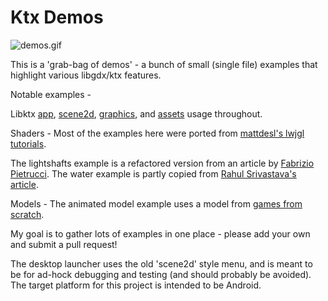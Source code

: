 # Ktx Demos

![demos.gif](.github/demos.gif?raw=true)

This is a 'grab-bag of demos' - a bunch of small (single file) examples that highlight various libgdx/ktx features.

Notable examples - 

Libktx [app](https://github.com/libktx/ktx/tree/master/app), [scene2d](https://github.com/libktx/ktx/tree/master/scene2d), 
[graphics](https://github.com/libktx/ktx/tree/master/graphics), and [assets](https://github.com/libktx/ktx/tree/master/assets) usage throughout.

Shaders - Most of the examples here were ported from [mattdesl's lwjgl tutorials](https://github.com/mattdesl/lwjgl-basics).

The lightshafts example is a refactored version from an article by 
[Fabrizio Pietrucci](https://spaghettidevops.com/2017/03/22/rendering-a-godrays-effect-as-postprocess-in-libgdx-using-shaders). The water 
example is partly copied from [Rahul Srivastava's article](https://rotatingcanvas.com/fragment-shader-to-simulate-water-surface-in-libgdx).

Models - The animated model example uses a model from 
[games from scratch](https://www.gamefromscratch.com/post/2014/01/19/3D-models-and-animation-from-Blender-to-LibGDX.aspx).

My goal is to gather lots of examples in one place - please add your own and submit a pull request!

The desktop launcher uses the old 'scene2d' style menu, and is meant to be for ad-hock debugging and testing (and should probably be avoided). 
The target platform for this project is intended to be Android.
